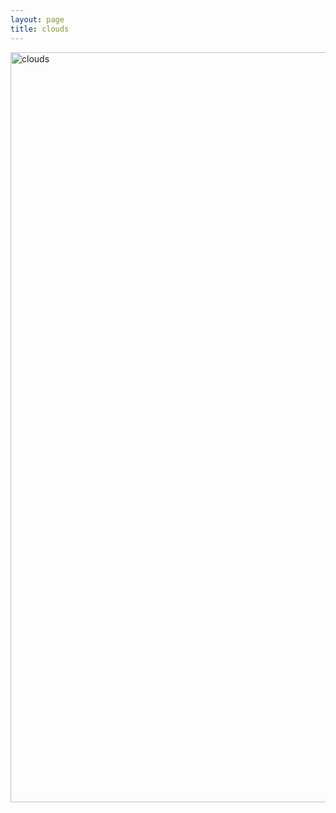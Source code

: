 ```yaml
---
layout: page
title: clouds
---
```


<a data-flickr-embed="true" href="https://www.flickr.com/photos/homocumulus/albums/72177720315353567" title="clouds"><img src="https://live.staticflickr.com/65535/53580106570_b7c8886879_h.jpg" width="1600" height="1200" alt="clouds"/></a><script async src="//embedr.flickr.com/assets/client-code.js" charset="utf-8"></script>

